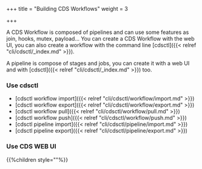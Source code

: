 +++
title = "Building CDS Workflows"
weight = 3

+++

A CDS Workflow is composed of pipelines and can use some features as join, hooks, mutex, payload... 
You can create a CDS Workflow with the web UI, you can also create a workflow with the command line [cdsctl]({{< relref "cli/cdsctl/_index.md" >}}).

A pipeline is compose of stages and jobs, you can create it with a web UI and with [cdsctl]({{< relref "cli/cdsctl/_index.md" >}}) too.

### Use cdsctl

* [cdsctl workflow import]({{< relref "cli/cdsctl/workflow/import.md" >}})
* [cdsctl workflow export]({{< relref "cli/cdsctl/workflow/export.md" >}})
* [cdsctl workflow pull]({{< relref "cli/cdsctl/workflow/pull.md" >}})
* [cdsctl workflow push]({{< relref "cli/cdsctl/workflow/push.md" >}})
* [cdsctl pipeline import]({{< relref "cli/cdsctl/pipeline/import.md" >}})
* [cdsctl pipeline export]({{< relref "cli/cdsctl/pipeline/export.md" >}})

### Use CDS WEB UI
{{%children style=""%}}
